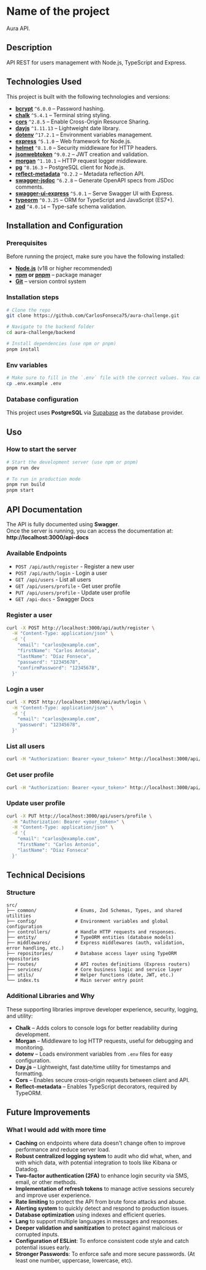 # Name of the project

Aura API.

## Description

API REST for users management with Node.js, TypeScript and Express.

## Technologies Used

This project is built with the following technologies and versions:

- **[bcrypt](https://www.npmjs.com/package/bcrypt)** `^6.0.0` – Password hashing.
- **[chalk](https://www.npmjs.com/package/chalk)** `^5.4.1` – Terminal string styling.
- **[cors](https://www.npmjs.com/package/cors)** `^2.8.5` – Enable Cross-Origin Resource Sharing.
- **[dayjs](https://www.npmjs.com/package/dayjs)** `^1.11.13` – Lightweight date library.
- **[dotenv](https://www.npmjs.com/package/dotenv)** `^17.2.1` – Environment variables management.
- **[express](https://expressjs.com/)** `^5.1.0` – Web framework for Node.js.
- **[helmet](https://www.npmjs.com/package/helmet)** `^8.1.0` – Security middleware for HTTP headers.
- **[jsonwebtoken](https://www.npmjs.com/package/jsonwebtoken)** `^9.0.2` – JWT creation and validation.
- **[morgan](https://www.npmjs.com/package/morgan)** `^1.10.1` – HTTP request logger middleware.
- **[pg](https://www.npmjs.com/package/pg)** `^8.16.3` – PostgreSQL client for Node.js.
- **[reflect-metadata](https://www.npmjs.com/package/reflect-metadata)** `^0.2.2` – Metadata reflection API.
- **[swagger-jsdoc](https://www.npmjs.com/package/swagger-jsdoc)** `^6.2.8` – Generate OpenAPI specs from JSDoc comments.
- **[swagger-ui-express](https://www.npmjs.com/package/swagger-ui-express)** `^5.0.1` – Serve Swagger UI with Express.
- **[typeorm](https://typeorm.io/)** `^0.3.25` – ORM for TypeScript and JavaScript (ES7+).
- **[zod](https://zod.dev/)** `^4.0.14` – Type-safe schema validation.

## Installation and Configuration

### Prerequisites

Before running the project, make sure you have the following installed:

- **[Node.js](https://nodejs.org/)** (v18 or higher recommended)
- **[npm](https://www.npmjs.com/) or [pnpm](https://pnpm.io/)** – package manager
- **[Git](https://git-scm.com/)** – version control system

### Installation steps

```bash
# Clone the repo
git clone https://github.com/CarlosFonseca75/aura-challenge.git

# Navigate to the backend folder
cd aura-challenge/backend

# Install dependencies (use npm or pnpm)
pnpm install
```

### Env variables

```bash
# Make sure to fill in the `.env` file with the correct values. You can start by copying the example file:
cp .env.example .env
```

### Database configuration

This project uses **PostgreSQL** via [Supabase](https://supabase.com/) as the database provider.

## Uso

### How to start the server

```bash
# Start the development server (use npm or pnpm)
pnpm run dev

# To run in production mode
pnpm run build
pnpm start
```

## API Documentation

The API is fully documented using **Swagger**.  
Once the server is running, you can access the documentation at: **http://localhost:3000/api-docs**

### Available Endpoints

- `POST /api/auth/register` - Register a new user
- `POST /api/auth/login` - Login a user
- `GET /api/users` - List all users
- `GET /api/users/profile` - Get user profile
- `PUT /api/users/profile` - Update user profile
- `GET /api-docs` - Swagger Docs

### Register a user

```bash
curl -X POST http://localhost:3000/api/auth/register \
  -H "Content-Type: application/json" \
  -d '{
    "email": "carlos@example.com",
    "firstName": "Carlos Antonio",
    "lastName": "Díaz Fonseca",
    "password": "12345678",
    "confirmPassword": "12345678",
  }'
```

### Login a user

```bash
curl -X POST http://localhost:3000/api/auth/login \
  -H "Content-Type: application/json" \
  -d '{
    "email": "carlos@example.com",
    "password": "12345678",
  }'
```

### List all users

```bash
curl -H "Authorization: Bearer <your_token>" http://localhost:3000/api/users
```

### Get user profile

```bash
curl -H "Authorization: Bearer <your_token>" http://localhost:3000/api/users/profile
```

### Update user profile

```bash
curl -X PUT http://localhost:3000/api/users/profile \
  -H "Authorization: Bearer <your_token>" \
  -H "Content-Type: application/json" \
  -d '{
    "email": "carlos@example.com",
    "firstName": "Carlos Antonio",
    "lastName": "Díaz Fonseca"
  }'
```

## Technical Decisions

### Structure

```
src/
├── common/              # Enums, Zod Schemas, Types, and shared utilities
├── config/              # Environment variables and global configuration
├── controllers/         # Handle HTTP requests and responses.
├── entity/              # TypeORM entities (database models)
├── middlewares/         # Express middlewares (auth, validation, error handling, etc.)
├── repositories/        # Database access layer using TypeORM repositories
├── routes/              # API routes definitions (Express routers)
├── services/            # Core business logic and service layer
├── utils/               # Helper functions (date, JWT, etc.)
└── index.ts             # Main server entry point
```

### Additional Libraries and Why

These supporting libraries improve developer experience, security, logging, and utility:

- **Chalk** – Adds colors to console logs for better readability during development.
- **Morgan** – Middleware to log HTTP requests, useful for debugging and monitoring.
- **dotenv** – Loads environment variables from `.env` files for easy configuration.
- **Day.js** – Lightweight, fast date/time utility for timestamps and formatting.
- **Cors** – Enables secure cross-origin requests between client and API.
- **Reflect-metadata** – Enables TypeScript decorators, required by TypeORM.

## Future Improvements

### What I would add with more time

- **Caching** on endpoints where data doesn't change often to improve performance and reduce server load.
- **Robust centralized logging system** to audit who did what, when, and with which data, with potential integration to tools like Kibana or Datadog.
- **Two-factor authentication (2FA)** to enhance login security via SMS, email, or other methods.
- **Implementation of refresh tokens** to manage active sessions securely and improve user experience.
- **Rate limiting** to protect the API from brute force attacks and abuse.
- **Alerting system** to quickly detect and respond to production issues.
- **Database optimization** using indexes and efficient queries.
- **Lang** to support multiple languages in messages and responses.
- **Deeper validation and sanitization** to protect against malicious or corrupted inputs.
- **Configuration of ESLint**: To enforce consistent code style and catch potential issues early.
- **Stronger Passwords**: To enforce safe and more secure passwords. (At least one number, uppercase, lowercase, etc).
